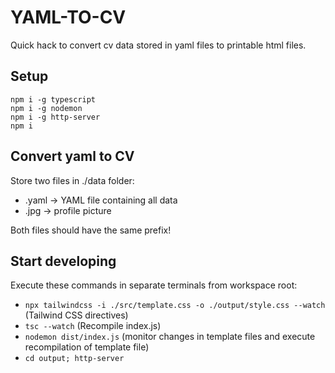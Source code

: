 # YAML-TO-CV

Quick hack to convert cv data stored in yaml files to printable html files.

## Setup

```shell
npm i -g typescript
npm i -g nodemon
npm i -g http-server
npm i
```

## Convert yaml to CV

Store two files in ./data folder:
  - <name>.yaml -> YAML file containing all data
  - <name>.jpg -> profile picture

Both files should have the same prefix!

## Start developing

Execute these commands in separate terminals from workspace root:
- `npx tailwindcss -i ./src/template.css -o ./output/style.css --watch` (Tailwind CSS directives)
- `tsc --watch` (Recompile index.js)
- `nodemon dist/index.js` (monitor changes in template files and execute recompilation of template file)
- `cd output; http-server`